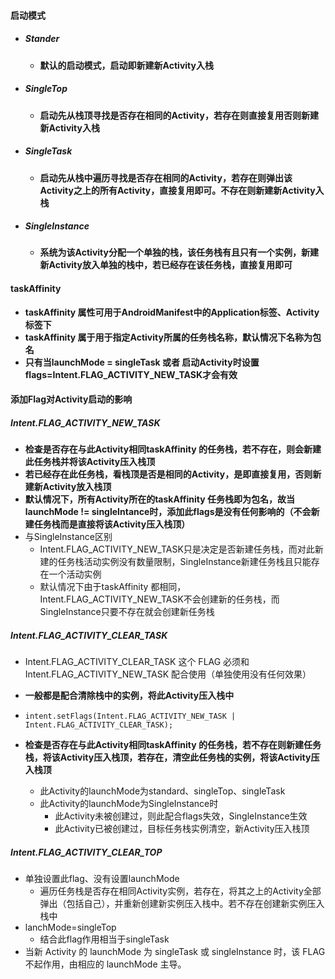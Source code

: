 #### 启动模式

- ##### Stander

  - **默认的启动模式，启动即新建新Activity入栈**

- ##### **SingleTop**

  - **启动先从栈顶寻找是否存在相同的Activity，若存在则直接复用否则新建新Activity入栈**

- ##### SingleTask

  - **启动先从栈中遍历寻找是否存在相同的Activity，若存在则弹出该Activity之上的所有Activity，直接复用即可。不存在则新建新Activity入栈**

- ##### SingleInstance

  - **系统为该Activity分配一个单独的栈，该任务栈有且只有一个实例，新建新Activity放入单独的栈中，若已经存在该任务栈，直接复用即可**

#### taskAffinity 

- **taskAffinity 属性可用于AndroidManifest中的Application标签、Activity标签下**
- **taskAffinity 属于用于指定Activity所属的任务栈名称，默认情况下名称为包名**
- **只有当launchMode = singleTask 或者 启动Activity时设置flags=Intent.FLAG_ACTIVITY_NEW_TASK才会有效**

#### 添加Flag对Activity启动的影响

##### Intent.FLAG_ACTIVITY_NEW_TASK

- **检查是否存在与此Activity相同taskAffinity 的任务栈，若不存在，则会新建此任务栈并将该Activity压入栈顶**
- **若已经存在此任务栈，看栈顶是否是相同的Activity，是即直接复用，否则新建新Activity放入栈顶**
- **默认情况下，所有Activity所在的taskAffinity 任务栈即为包名，故当launchMode != singleIntance时，添加此flags是没有任何影响的（不会新建任务栈而是直接将该Activity压入栈顶）**
- 与SingleInstance区别
  - Intent.FLAG_ACTIVITY_NEW_TASK只是决定是否新建任务栈，而对此新建的任务栈活动实例没有数量限制，SingleInstance新建任务栈且只能存在一个活动实例
  - 默认情况下由于taskAffinity 都相同，Intent.FLAG_ACTIVITY_NEW_TASK不会创建新的任务栈，而SingleInstance只要不存在就会创建新任务栈

##### Intent.FLAG_ACTIVITY_CLEAR_TASK

- Intent.FLAG_ACTIVITY_CLEAR_TASK 这个 FLAG 必须和 Intent.FLAG_ACTIVITY_NEW_TASK 配合使用（单独使用没有任何效果）

- **一般都是配合清除栈中的实例，将此Activity压入栈中**

- ```
  intent.setFlags(Intent.FLAG_ACTIVITY_NEW_TASK | Intent.FLAG_ACTIVITY_CLEAR_TASK);
  ```

- **检查是否存在与此Activity相同taskAffinity 的任务栈，若不存在则新建任务栈，将该Activity压入栈顶，若存在，清空此任务栈的实例，将该Activity压入栈顶**

  - 此Activity的launchMode为standard、singleTop、singleTask
  - 此Activity的launchMode为SingleInstance时
    - 此Activity未被创建过，则此配合flags失效，SingleInstance生效
    - 此Activity已被创建过，目标任务栈实例清空，新Activity压入栈顶

##### Intent.FLAG_ACTIVITY_CLEAR_TOP

- 单独设置此flag、没有设置launchMode
  - 遍历任务栈是否存在相同Activity实例，若存在，将其之上的Activity全部弹出（包括自己），并重新创建新实例压入栈中。若不存在创建新实例压入栈中
- lanchMode=singleTop
  - 结合此flag作用相当于singleTask
- 当新 Activity 的 launchMode 为 singleTask 或 singleInstance 时，该 FLAG 不起作用，由相应的 launchMode 主导。
